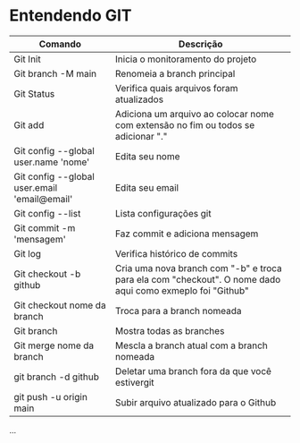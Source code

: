 # Entendendo GIT

|Comando|Descrição|
|-|-|
|Git Init|Inicia o monitoramento do projeto|
|Git branch -M main|Renomeia a branch principal|
|Git Status|Verifica quais arquivos foram atualizados|
|Git add|Adiciona um arquivo ao colocar nome com extensão no fim ou todos se adicionar "."
|Git config --global user.name 'nome'|Edita seu nome|
|Git config --global user.email 'email@email'|Edita seu email|
|Git config --list|Lista configurações git|
|Git commit -m 'mensagem'|Faz commit e adiciona mensagem|
|Git log|Verifica histórico de commits|
|Git checkout -b github|Cria uma nova branch com "-b" e troca para ela com "checkout". O nome dado aqui como exmeplo foi "Github" |
|Git checkout nome da branch|Troca para a branch nomeada|
|Git branch|Mostra todas as branches|
|Git merge nome da branch|Mescla a branch atual com a branch nomeada|
|git branch -d github|Deletar uma branch fora da que você estivergit|
|git push -u origin main|Subir arquivo atualizado para o Github|
...